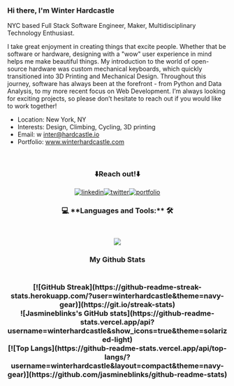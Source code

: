### Hi there, I'm Winter Hardcastle
<!-- description-start -->
NYC based Full Stack Software Engineer, Maker, Multidisciplinary Technology Enthusiast.

I take great enjoyment in creating things that excite people. Whether that be software or hardware, designing with a "wow" user experience in mind helps me make beautiful things. My introduction to the world of open-source hardware was custom mechanical keyboards, which quickly transitioned into 3D Printing and Mechanical Design. Throughout this journey, software has always been at the forefront - from Python and Data Analysis, to my more recent focus on Web Development. I’m always looking for exciting projects, so please don’t hesitate to reach out if you would like to work together!
<!-- description-end -->

<!-- aboutme-list-start -->
- Location: New York, NY
- Interests: Design, Climbing, Cycling, 3D printing
- Email: w
inter@hardcastle.io
- Portfolio: www.winterhardcastle.com
 <!-- aboutme-list-end -->

<div align="center">
 <br/>
 <h3> ⬇️Reach out!⬇️ </h3>

[![linkedin](https://img.shields.io/badge/Linkedin-0e76a8?style=for-the-badge&logo=Linkedin&logoColor=white)](https://www.linkedin.com/in/winter-hardcastle/)[![twitter](https://img.shields.io/badge/Twitter-1DA1F2?style=for-the-badge&logo=Twitter&logoColor=white)](https://twitter.com/summersoftshack)[![portfolio](https://img.shields.io/badge/Portfolio-4d1a7f?style=for-the-badge&logo=Portfolio&logoColor=white)](https://winterhardcastle.com/)

 <div/> 
<h3>💻 **Languages and Tools:** 🛠️ </h3> <br>
<p align="center">
  <a href="https://skillicons.dev">
    <img src="https://skillicons.dev/icons?i=git,ts,js,py,css,html,react,redux,postgres,express,materialui,tailwind,nextjs,nodejs,sequelize,threejs,vscode,vite&theme=light" />
  </a>
</p>

<h3> My Github Stats <h3> <br/>
[![GitHub Streak](https://github-readme-streak-stats.herokuapp.com/?user=winterhardcastle&theme=navy-gear)](https://git.io/streak-stats) <br />
![Jasmineblinks's GitHub stats](https://github-readme-stats.vercel.app/api?username=winterhardcastle&show_icons=true&theme=solarized-light) <br />
[![Top Langs](https://github-readme-stats.vercel.app/api/top-langs/?username=winterhardcastle&layout=compact&theme=navy-gear)](https://github.com/jasmineblinks/github-readme-stats)

<!--
**winterhardcastle/winterhardcastle** is a ✨ _special_ ✨ repository because its `README.md` (this file) appears on your GitHub profile.

Here are some ideas to get you started:

- 🔭 I’m currently working on ...
- 🌱 I’m currently learning ...
- 👯 I’m looking to collaborate on ...
- 🤔 I’m looking for help with ...
- 💬 Ask me about ...
- 📫 How to reach me: ...
- 😄 Pronouns: ...
- ⚡ Fun fact: ...
-->
